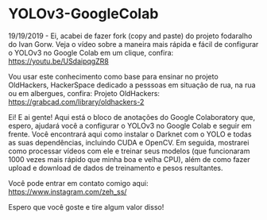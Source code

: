 # YOLOv3-GoogleColab

19/19/2019 - Ei, acabei de fazer fork (copy and paste) do projeto fodaralho do Ivan Gorw.
Veja o vídeo sobre a maneira mais rápida e fácil de configurar o YOLOv3 no Google Colab em um clique, confira: https://youtu.be/USdaipqgZR8

Vou usar este conhecimento como base para ensinar no projeto OldHackers, HackerSpace dedicado a pesssoas em situação de rua, na rua ou em albergues, confira:
Projeto OldHackers: https://grabcad.com/library/oldhackers-2

Ei! E ai gente! Aqui está o bloco de anotações do Google Colaboratory que, espero, ajudará você a configurar o YOLOv3 no Google Colab e seguir em frente. Você encontrará aqui como instalar o Darknet com o YOLO e todas as suas dependências, incluindo CUDA e OpenCV. Em seguida, mostrarei como processar vídeos com ele e treinar seus modelos (que funcionaram 1000 vezes mais rápido que minha boa e velha CPU), além de como fazer upload e download de dados de treinamento e pesos resultantes.

Você pode entrar em contato comigo aqui: https://www.instagram.com/zeh_ss/

Espero que você goste e tire algum valor disso!
